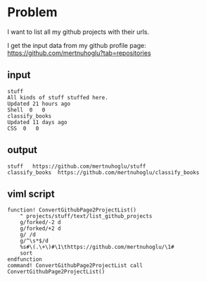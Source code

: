 # Problem

I want to list all my github projects with their urls.

I get the input data from my github profile page: https://github.com/mertnuhoglu?tab=repositories

## input

	stuff
	All kinds of stuff stuffed here.
	Updated 21 hours ago
	Shell  0   0
	classify_books
	Updated 11 days ago
	CSS  0   0

## output

	stuff	https://github.com/mertnuhoglu/stuff
	classify_books	https://github.com/mertnuhoglu/classify_books

## viml script

	function! ConvertGithubPage2ProjectList()
		" projects/stuff/text/list_github_projects
		g/forked/-2 d
		g/forked/+2 d
		g/ /d
		g/^\s*$/d
		%s#\(.\+\)#\1\thttps://github.com/mertnuhoglu/\1#
		sort
	endfunction
	command! ConvertGithubPage2ProjectList call ConvertGithubPage2ProjectList()
